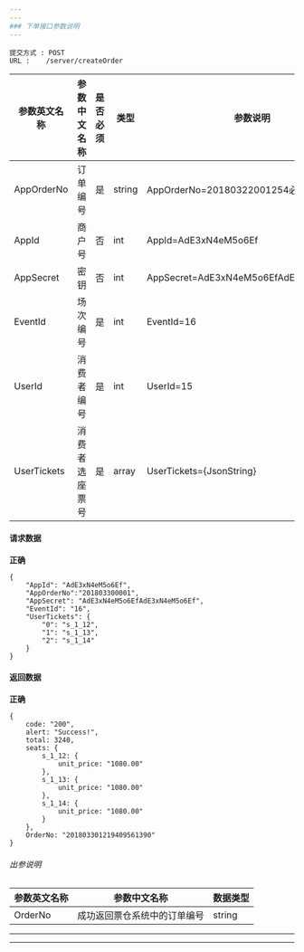 ```yaml
---
---
### 下单接口参数说明
---
```

```
提交方式 : POST
URL :    /server/createOrder
```
|  参数英文名称 |  参数中文名称 | 是否必须    | 类型  | 参数说明 |
| ------------------ | ------------------- | ------------------- | ------------------ |----------------|
|AppOrderNo|订单编号|是|string|AppOrderNo=20180322001254必带|
|AppId  | 商户号 |  否  |  int |AppId=AdE3xN4eM5o6Ef|
|AppSecret  | 密钥 |  否  |  int |AppSecret=AdE3xN4eM5o6EfAdE3xN4eM5o6Ef|
|EventId  | 场次编号 |  是  |  int |EventId=16|
|UserId  | 消费者编号 |  是  |  int |UserId=15|
|UserTickets  | 消费者选座票号 |  是  |  array |UserTickets={JsonString}|
#### 请求数据
**正确**

```
{
    "AppId": "AdE3xN4eM5o6Ef",
    "AppOrderNo":"201803300001",
    "AppSecret": "AdE3xN4eM5o6EfAdE3xN4eM5o6Ef",
    "EventId": "16",
    "UserTickets": {
        "0": "s_1_12",
        "1": "s_1_13",
        "2": "s_1_14"
    }
}
```

#### 返回数据
**正确**

```
{
    code: "200",
    alert: "Success!",
    total: 3240,
    seats: {
        s_1_12: {
            unit_price: "1080.00"
        },
        s_1_13: {
            unit_price: "1080.00"
        },
        s_1_14: {
            unit_price: "1080.00"
        }
    },
    OrderNo: "201803301219409561390"
}

```

######  出参说明

|  参数英文名称 |  参数中文名称| 数据类型  |
| ------------  | ------------- | ------------- |
| OrderNo |成功返回票仓系统中的订单编号 | string  |
---
---